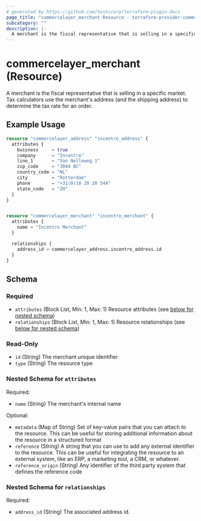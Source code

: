 ```yaml
---
# generated by https://github.com/hashicorp/terraform-plugin-docs
page_title: "commercelayer_merchant Resource - terraform-provider-commercelayer"
subcategory: ""
description: |-
  A merchant is the fiscal representative that is selling in a specific market. Tax calculators use the merchant's address (and the shipping address) to determine the tax rate for an order.
---
```


# commercelayer_merchant (Resource)

A merchant is the fiscal representative that is selling in a specific market. Tax calculators use the merchant's address (and the shipping address) to determine the tax rate for an order.

## Example Usage

```terraform
resource "commercelayer_address" "incentro_address" {
  attributes {
    business     = true
    company      = "Incentro"
    line_1       = "Van Nelleweg 1"
    zip_code     = "3044 BC"
    country_code = "NL"
    city         = "Rotterdam"
    phone        = "+31(0)10 20 20 544"
    state_code   = "ZH"
  }
}


resource "commercelayer_merchant" "incentro_merchant" {
  attributes {
    name = "Incentro Merchant"
  }

  relationships {
    address_id = commercelayer_address.incentro_address.id
  }
}
```

<!-- schema generated by tfplugindocs -->
## Schema

### Required

- `attributes` (Block List, Min: 1, Max: 1) Resource attributes (see [below for nested schema](#nestedblock--attributes))
- `relationships` (Block List, Min: 1, Max: 1) Resource relationships (see [below for nested schema](#nestedblock--relationships))

### Read-Only

- `id` (String) The merchant unique identifier
- `type` (String) The resource type

<a id="nestedblock--attributes"></a>
### Nested Schema for `attributes`

Required:

- `name` (String) The merchant's internal name

Optional:

- `metadata` (Map of String) Set of key-value pairs that you can attach to the resource. This can be useful for storing additional information about the resource in a structured format
- `reference` (String) A string that you can use to add any external identifier to the resource. This can be useful for integrating the resource to an external system, like an ERP, a marketing tool, a CRM, or whatever.
- `reference_origin` (String) Any identifier of the third party system that defines the reference code


<a id="nestedblock--relationships"></a>
### Nested Schema for `relationships`

Required:

- `address_id` (String) The associated address id.


